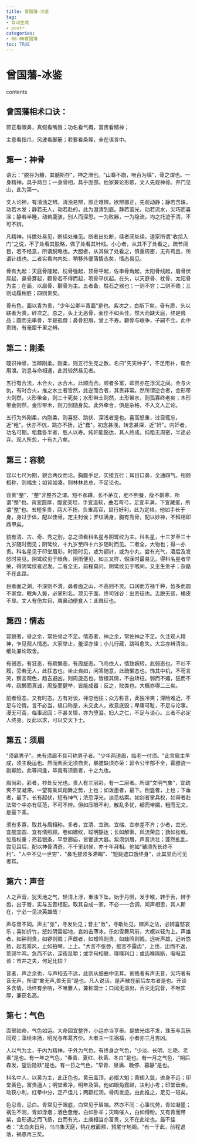 ```yaml
---
title: 曾国藩-冰鉴
tag: 
- 自动生成
- post+
categories:
- 00-06曾国藩
toc: TRUE
---
```

<h1 id="曾国藩-冰鉴">曾国藩-冰鉴</h1>
<div class="contents">
<p>contents</p>
</div>
<div class="section-numbering">

</div>
<h2 id="曾国藩相术口诀">曾国藩相术口诀：</h2>
<p>邪正看眼鼻，真假看嘴唇；功名看气概，富贵看精神；</p>
<p>主意看指爪，风波看脚筋；若要看条理，全在语言中。</p>
<h2 id="第一神骨">第一：神骨</h2>
<p>语云："脱谷为糠，其髓斯存"，神之渭也。"山骞不崩，唯百为镇"，骨之谓也。一身精神，具乎两目；一身骨相，具乎面部。他家兼论形骸，文人先观神骨。开门见山，此为第一。</p>
<p>文人论神，有清浊之辨。清浊易辨，邪正难辨。欲辨邪正，先观动静；静若含珠，动若木发；静若无人，动若赴的，此为澄清到底。静若萤光，动若流水，尖巧而喜淫；静若半睡，动若鹿骇，别人而深思。一为败器，一为隐流，均之托迹于清，不可不辨。</p>
<p>凡精神，抖擞处易见，断续处难见。断者出处断，续者闭处续。道家所谓"收拾入门"之说，不了处看其脱略，做了处看其针线。小心者，从其不了处看之，疏节阔目，若不经意，所谓脱略也。大胆者，从其做了处看之，慎重周密，无有苟且，所谓针线也。二者实看向内处，稍移外便落情态矣，情态易见。</p>
<p>骨有九起：天庭骨隆起，枕骨强起，顶骨平起，佐串骨角起，太阳骨线起，眉骨伏犀起，鼻骨芽起，颧骨若不得而起，项骨平伏起。在头，以天庭骨、枕骨、太阳骨为主；在面，以眉骨、颧骨为主。五者备，柱石之器也；一则不穷；二则不贱；三则动履稍胜；四则贵矣。</p>
<p>骨有色，面以青为贵，"少年公卿半青面"是也。紫次之，白斯下矣。骨有质，头以联者为贵。碎次之。总之，头上无恶骨，面佳不如头佳。然大而缺天庭，终是贱品；圆而无串骨，半是孤僧；鼻骨犯眉，堂上不寿。颧骨与眼争，子嗣不立。此中贵贱，有毫厘千里之辨。</p>
<h2 id="第二刚柔">第二：刚柔</h2>
<p>既识神骨，当辨刚柔。刚柔，则五行生克之数，名曰"先天种子"，不足用补，有余用泄。消息与命相通，此其较然易见者。</p>
<p>五行有合法，木合火，水合木，此顺而合。顺者多富，即贵亦在浮沉之间。金与火仇，有时合火，推之水土者皆然，此逆而合者，其贵非常。然所谓逆合者，金形带火则然，火形带金，则三十死矣；水形带土则然，土形带水，则孤寡终老矣；木形带金则然，金形带木，则刀剑随身矣。此外牵合，俱是杂格，不入文人正论。</p>
<p>五行为外刚柔，内刚柔，则喜怒、跳伏、深浅者是也。喜高怒重，过目辄忘，近"粗"。伏亦不伉，跳亦不扬，近"蠢"。初念甚浅，转念甚深，近"奸"。内奸者，功名可期。粗蠢各半者，胜人以寿。纯奸能豁达，其人终成。纯粗无周密，半途必弃。观人所忽，十有九八矣。</p>
<h2 id="第三容貌">第三：容貌</h2>
<p>容以七尺为期，貌合两仪而论。胸腹手足，实接五行；耳目口鼻，全通四气。相顾相称，则福生；如背如凑，则林林总总，不足论也。</p>
<p>容贵"整"，"整"非整齐之谓。短不豕蹲，长不茅立，肥不熊餐，瘦不鹊寒，所谓"整"也。背宜圆厚，腹宜突坦，手宜温软，曲若弯弓，足宜丰满，下宜藏蛋，所谓"整"也。五短多贵，两大不扬，负重高官，鼠行好利，此为定格。他如手长于身，身过于体，配以佳骨，定主封侯；罗纹满身，胸有秀骨，配以妙神，不拜相即鼎甲矣。</p>
<p>貌有清、古、奇、秀之别，总之须看科名星与阴骘纹为主。科名星，十三岁至三十九岁随时而见；阴骘纹，十九岁至四十六岁随时而见。二者全，大物也；得一亦贵。科名星见于印堂眉彩，时隐时见，或为钢针，或为小丸，尝有光气，酒后及发怒时易见。阴骘纹见于眼角，阴雨便见，如三叉样，假寐时最易见。得科名星者早荣，得阴骘纹者迟发。二者全无，前程莫问。阴骘纹见于喉间，又主生贵子；杂路不在此路。</p>
<p>目者面之渊，不深则不清。鼻者面之山，不高则不灵。口阔而方禄千种，齿多而圆不家食。眼角入鬓，必掌刑名。顶见于面，终司钱谷：出贵征也。舌脱无官，橘皮不显。文人有伤左目，鹰鼻动便食人：此贱征也。</p>
<h2 id="第四情态">第四：情态</h2>
<p>容貌者，骨之余，常佐骨之不足。情态者，神之余，常佐神之不足。久注观人精神，乍见观人情态。大家举止，羞涩亦佳；小儿行藏，跳叫愈失。大旨亦辨清浊，细处兼论取舍。</p>
<p>有弱态，有狂态，有疏懒态，有周旋态。飞鸟依人，情致婉转，此弱态也。不衫不履，旁若无人，此狂态也。坐止自如，问答随意，此疏懒态也。饰其中机，不苟言笑，察言观色，趋吉避凶，则周旋态也。皆根其情，不由矫枉。弱而不媚，狂而不哗，疏懒而真诚，周旋而健举，皆能成器；反之，败类也。大概亦得二三矣。</p>
<p>前者恒态，又有时态。方有对谈，神忽他往；众方称言，此独冷笑；深险难近，不足与论情。言不必当，极口称是，未交此人，故意底毁；卑庸可耻，不足与论事。漫无可否，临事迟回；不甚关情，亦为堕泪。妇人之仁，不足与谈心。三者不必定人终身。反此以求，可以交天下士。</p>
<h2 id="第五须眉">第五：须眉</h2>
<p>"须眉男子"。未有须眉不具可称男子者。"少年两道眉，临老一付须。"此言眉主早成，须主晚运也。然而紫面无须自贵，暴腮缺须亦荣：郭令公半部不全，霍膘骁一副寡脸。此等间逢，毕竟有须眉者，十之九也。</p>
<p>眉尚彩，彩者，杪处反光也。贵人有三层彩，有一二层者。所谓"文明气象"，宜疏爽不宜凝滞。一望有乘风翔舞之势，上也；如泼墨者，最下。倒竖者，上也；下垂者，最下。长有起伏，短有神气；浓忌浮光，淡忌枯索。如剑者掌兵权，如帚者赴法常个中亦有征范，不可不辨。但如压眼不利，散乱多忧，细而带媚，粗而无文，是最下乘。</p>
<p>须有多寡，取其与眉相称。多者，宜清、宜疏、宜缩、宜参差不齐；少者，宜光、宜舰宜圆、宜有情照顾。卷如螺纹，聪明豁达；长如解索，风流荣显；劲如张戟，位高权重；亮若银条，早登廊庙，皆宦途大器。紫须剑眉，声音洪壮；蓬然虬乱，尝见耳后，配以神骨清奇，不千里封侯，亦十年拜相。他如"辅须先长终不利"、"人中不见一世穷"、"鼻毛接须多滞晦"、"短毙遮口饿终身"，此其显而可见者耳。</p>
<h2 id="第六声音">第六：声音</h2>
<p>人之声音，犹天地之气，轻清上浮，重浊下坠。始于丹田，发于喉，转于舌，辨于齿，出于唇，实与五音相配。取其自成一家，不必一一合调，闻声相思，其人斯在，宁必一见决英雄哉！</p>
<p>声与音不同。声主"张"，寻发处见；音主"敛"，寻歇处见。辨声之法，必辨喜怒哀乐；喜如折竹，怒如阴雷起地，哀如击薄冰，乐如雪舞风前，大概以轻为上。声雄者，如钟则贵，如锣则贱；声雌者，如雉鸣则贵，如蛙鸣则贱。远听声雄，近听悠扬，起若乘风，止如拍琴，上上。"大言不张唇，细言不露齿"，上也，出而不返，荒郊牛鸣。急而不达，深夜鼠嚼；或字句相联，喋喋利口；或齿喉隔断，喈喈混谈：市井之夫，何足比较？</p>
<p>音者，声之余也，与声相去不远，此则从细曲中见耳。贫贱者有声无音，尖巧者有音无声，所谓“禽无声,兽无音”是也。凡人说话，是声散在前后左右者是也。开谈多含情，话终有余响，不唯雅人，兼称国士；口阔无溢出，舌尖无窕音，不唯实厚，兼获名高。</p>
<h2 id="第七气色">第七：气色</h2>
<p>面部如命，气色如运。大命固宜整齐，小运亦当亨泰。是故光焰不发，珠玉与瓦砾同观；藻绘未扬，明光与布葛齐价。大者主一生祸福，小者亦三月吉凶。</p>
<p>人以气为主，于内为精神，于外为气色。有终身之气色，"少淡、长明、壮艳、老素"是也。有一年之气色，"春青、夏红、秋黄、冬白"是也。有一月之气色，"朔后森发，望后隐跃"是也。有一日之气色，"早青、昼满、晚停、暮静"是也。</p>
<p>科名中人，以黄为主，此正色也。黄云盖顶，必掇大魁；黄翅入鬓，进身不远；印堂黄色，富贵逼人；明堂素净，明年及第。他如眼角霞鲜，决利小考；印堂垂紫，动获小利，红晕中分，定产佳儿；两颧红润，骨肉发迹。由此推之，足见一斑矣。</p>
<p>色忌青，忌白。青常见于眼底，白常见于眉端。然亦不同：心事忧劳，青如凝墨；祸生不测，青如浮烟；酒色惫倦，白如卧羊；灾晦催人，白如傅粉。又有青而带紫，金形遇之而飞扬，白而有光，土庚相当亦富贵，又不在此论也。最不佳者："太白夹日月，乌鸟集天庭，桃花散面颊，预尾守地阁。"有一于此，前程退落，祸患再三矣。</p>
